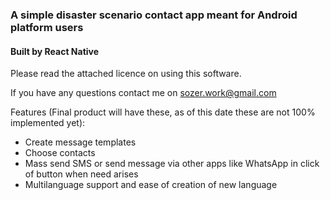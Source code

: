 ### A simple disaster scenario contact app meant for Android platform users

#### Built by React Native

Please read the attached licence on using this software.

If you have any questions contact me on sozer.work@gmail.com

Features (Final product will have these, as of this date these are not 100% implemented yet):

- Create message templates
- Choose contacts
- Mass send SMS or send message via other apps like WhatsApp in click of button when need arises
- Multilanguage support and ease of creation of new language
